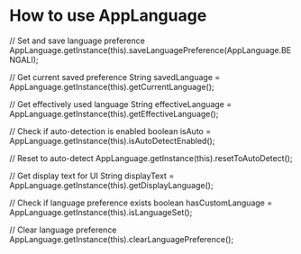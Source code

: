 # How to use AppLanguage
// Set and save language preference
AppLanguage.getInstance(this).saveLanguagePreference(AppLanguage.BENGALI);

// Get current saved preference
String savedLanguage = AppLanguage.getInstance(this).getCurrentLanguage();

// Get effectively used language
String effectiveLanguage = AppLanguage.getInstance(this).getEffectiveLanguage();

// Check if auto-detection is enabled
boolean isAuto = AppLanguage.getInstance(this).isAutoDetectEnabled();

// Reset to auto-detect
AppLanguage.getInstance(this).resetToAutoDetect();

// Get display text for UI
String displayText = AppLanguage.getInstance(this).getDisplayLanguage();

// Check if language preference exists
boolean hasCustomLanguage = AppLanguage.getInstance(this).isLanguageSet();

// Clear language preference
AppLanguage.getInstance(this).clearLanguagePreference();